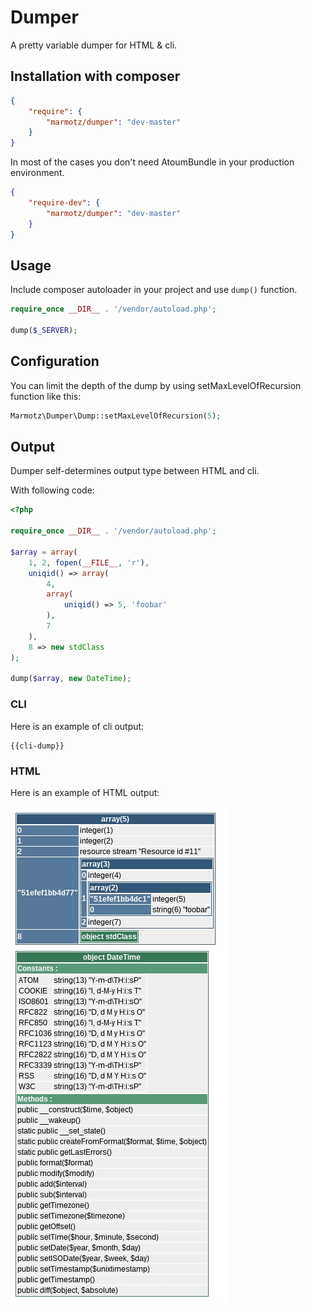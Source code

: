 # Dumper

A pretty variable dumper for HTML & cli.


## Installation with composer

```json
{
    "require": {
        "marmotz/dumper": "dev-master"
    }
}
```

In most of the cases you don't need AtoumBundle in your production environment.

```json
{
    "require-dev": {
        "marmotz/dumper": "dev-master"
    }
}
```


## Usage

Include composer autoloader in your project and use ``dump()`` function.

```php
require_once __DIR__ . '/vendor/autoload.php';

dump($_SERVER);
```

## Configuration

You can limit the depth of the dump by using setMaxLevelOfRecursion function like this:

```php
Marmotz\Dumper\Dump::setMaxLevelOfRecursion(5);
```


## Output

Dumper self-determines output type between HTML and cli.

With following code:

```php
<?php

require_once __DIR__ . '/vendor/autoload.php';

$array = array(
    1, 2, fopen(__FILE__, 'r'),
    uniqid() => array(
        4,
        array(
            uniqid() => 5, 'foobar'
        ),
        7
    ),
    8 => new stdClass
);

dump($array, new DateTime);
```

### CLI

Here is an example of cli output:

```
{{cli-dump}}
```


### HTML

Here is an example of HTML output:

![HTML Dump](https://github.com/marmotz/Dumper/raw/master/resources/readme.dump.jpg "HTML Dump")
